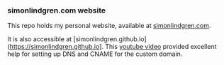 ### simonlindgren.com website

This repo holds my personal website, available at [simonlindgren.com](https://simonlindgren.com).

It is also accessible at [simonlindgren.github.io](https://simonlindgren.github.io]. This [youtube video](https://www.youtube.com/watch?v=k3Y3c5WlAfc&t=310s) provided excellent help for setting up DNS and CNAME for the custom domain.
